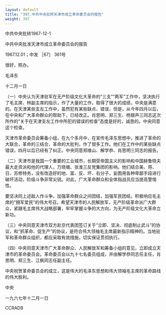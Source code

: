 ```yaml
---
layout: default
title: "397.中共中央批转天津市成立革命委员会的报告"
weight: 397
---
```


中共中央批转1967-12-1

中共中央批准天津市成立革命委员会的报告

1967.12.01；中发 ［67］ 361号

很好，照办。

毛泽东

十二月一日

（一）中央认为天津驻军在无产阶级文化大革命的“三支”“两军”工作中，坚决执行了毛主席、林副主席的指示，作了大量的工作，取得了很大的成绩，中央是满意的。在天津某些支左工作中，虽然犯有某些缺点、错误，但是，从今年四月以后，在中央和广大革命群众的帮助下，已经改正。肖思明、郑三生、杨银声三同志这次所作的“关于在天津支左工作中所犯的错误的检查”态度是好的，诚恳的。中央同意这个检查。

天津市革命委员会筹备小组，在九个多月中，在宣传毛泽东思想中，推进了革命的大联合，革命的三结合，革命的大批判，作了很多工作。他们在工作中的某些缺点错误，四月以后已经有了纠正。中央同意郑维山、解学恭、肖思明三同志的报告。

（二）天津市是我国一个重要的工业城市，长期受帝国主义的影响和中国赫鲁晓夫最大走资派和他的代理人，万晓塘、张淮三反党集团的影响。他们结合美、蒋、日、苏修特务，没有改造好的地、富、反、坏、右分子，妄图用各种卑鄙手段进行破坏活动，阶级斗争非常尖锐。对此，广大革命群众和全体指战员应当提高警惕性。

要坚决同上述敌人作斗争，加强革命群众之间团结，加强军民团结，积极响应毛主席的“拥军爱民"的伟大号召。希望天津市的人民解放军，无产阶级革命派广大群众，紧跟毛主席伟大战略部署，牢牢掌握斗争的大方向，为无产阶级文化大革命立新功。

（三）中央同意天津市双方赴京代表团签订关于“立即、坚决、彻底制止武斗”的协议，和“抓革命、促生产”的协议，是符合伟大领袖毛主席最新指示精神的。当地驻军和革命群众组织，都应采取有效措施，切实保证贯彻执行。

（四）中央同意天津市广大革命群众、人民解放军和筹备小组的意见，立即成立天津市的革命委员会。革命委员会以九十七名委员组成，并由解学恭同志任主任，肖思明、郑三生、江枫同志任副主任。

中央祝贺革命委员会的成立，这是伟大的毛泽东思想和伟大领袖毛主席的革命路线的伟大胜利。

中央

一九六七年十二月一日

CCRADB

